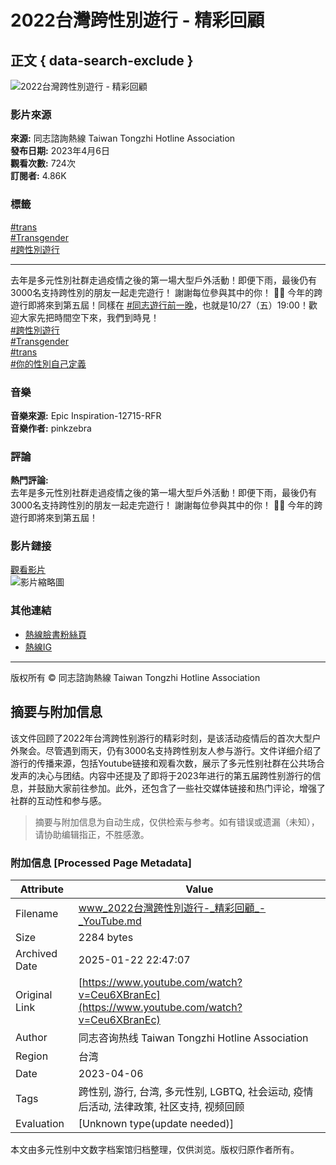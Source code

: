 # 2022台灣跨性別遊行 - 精彩回顧

## 正文 { data-search-exclude }


![2022台灣跨性別遊行 - 精彩回顧](https://i.ytimg.com/an/zvxXF5tQuqKtJSkTc7kxLw/featured_channel.jpg?v=601bd8c2)

### 影片來源
**來源:** 同志諮詢熱線 Taiwan Tongzhi Hotline Association  
**發布日期:** 2023年4月6日  
**觀看次數:** 724次  
**訂閱者:** 4.86K  

### 標籤
[#trans](https://youtube.com/hashtag/trans)  
[#Transgender](https://youtube.com/hashtag/transgender)  
[#跨性別遊行](https://youtube.com/hashtag/%E8%B7%A8%E6%80%A7%E5%88%A5%E9%81%8A%E8%A1%8C)  

---  

去年是多元性別社群走過疫情之後的第一場大型戶外活動！即便下雨，最後仍有3000名支持跨性別的朋友一起走完遊行！ 謝謝每位參與其中的你！ 🏳️‍⚧️ 今年的跨遊行即將來到第五屆！同樣在 [#同志遊行前一晚](https://youtube.com/hashtag/%E5%90%8C%E5%BF%97%E9%81%8A%E8%A1%8C%E5%89%8D%E4%B8%80%E6%99%9A)，也就是10/27（五）19:00！歡迎大家先把時間空下來，我們到時見！  
[#跨性別遊行](https://youtube.com/hashtag/%E8%B7%A8%E6%80%A7%E5%88%A5%E9%81%8A%E8%A1%8C)  
[#Transgender](https://youtube.com/hashtag/transgender)  
[#trans](https://youtube.com/hashtag/trans)  
[#你的性別自己定義](https://youtube.com/hashtag/%E4%BD%A0%E7%9A%84%E6%80%A7%E5%88%A5%E8%87%AA%E5%B7%B1%E5%AE%9A%E7%BE%A9)  

### 音樂
**音樂來源:** Epic Inspiration-12715-RFR  
**音樂作者:** pinkzebra  

### 評論
**熱門評論:**  
去年是多元性別社群走過疫情之後的第一場大型戶外活動！即便下雨，最後仍有3000名支持跨性別的朋友一起走完遊行！ 謝謝每位參與其中的你！ 🏳️‍⚧️ 今年的跨遊行即將來到第五屆！  

### 影片鏈接
[觀看影片](https://www.youtube.com/watch?v=ElP69D5Mjv8)  
![影片縮略圖](https://i.ytimg.com/vi/f5RnJ8Vn1KU/hqdefault.jpg?sqp=-oaymwEmCKgBEF5IWvKriqkDGQgBFQAAiEIYAdgBAeIBCggYEAIYBjgBQAE=&rs=AOn4CLDQ8S5qSJR3Ap6N5Cm8LhBEPm7rGQ)

### 其他連結
- [熱線臉書粉絲頁](https://www.facebook.com/TaiwanHotline)  
- [熱線IG](https://www.instagram.com/taiwanhotline_lgbtq/)  

---  
版权所有 © 同志諮詢熱線 Taiwan Tongzhi Hotline Association
<!-- tcd_original_link https://www.youtube.com/watch?v=Ceu6XBranEc -->


## 摘要与附加信息

<!-- tcd_abstract -->
该文件回顾了2022年台湾跨性别游行的精彩时刻，是该活动疫情后的首次大型户外聚会。尽管遇到雨天，仍有3000名支持跨性别友人参与游行。文件详细介绍了游行的传播来源，包括Youtube链接和观看次数，展示了多元性别社群在公共场合发声的决心与团结。内容中还提及了即将于2023年进行的第五届跨性别游行的信息，并鼓励大家前往参加。此外，还包含了一些社交媒体链接和热门评论，增强了社群的互动性和参与感。
<!-- tcd_abstract_end -->

> 摘要与附加信息为自动生成，仅供检索与参考。如有错误或遗漏（未知），请协助编辑指正，不胜感激。

### 附加信息 [Processed Page Metadata]

| Attribute       | Value                                  |
|-----------------|----------------------------------------|
| Filename        | www_2022台灣跨性別遊行-_精彩回顧_-_YouTube.md                             |
| Size            | 2284 bytes                           |
| Archived Date   | 2025-01-22 22:47:07                             |
| Original Link   | [https://www.youtube.com/watch?v=Ceu6XBranEc](https://www.youtube.com/watch?v=Ceu6XBranEc)                       |
| Author          | 同志咨询热线 Taiwan Tongzhi Hotline Association                               |
| Region          | 台湾                               |
| Date            | 2023-04-06                                 |
| Tags            | 跨性别, 游行, 台湾, 多元性别, LGBTQ, 社会运动, 疫情后活动, 法律政策, 社区支持, 视频回顾                                 |
| Evaluation            | [Unknown type(update needed)]                                 |
<!-- tcd_table_end -->

本文由多元性别中文数字档案馆归档整理，仅供浏览。版权归原作者所有。
